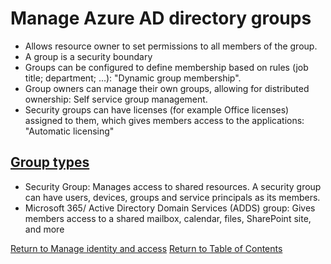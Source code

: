 # Manage Azure AD directory groups

* Allows resource owner to set permissions to all members of the group.
* A group is a security boundary
* Groups can be configured to define membership based on rules (job title; department; ...): "Dynamic group membership". 
* Group owners can manage their own groups, allowing for distributed ownership: Self service group management.
* Security groups can have licenses (for example Office licenses) assigned to them, which gives members access to the applications: "Automatic licensing"

## [Group types](https://docs.microsoft.com/en-us/azure/active-directory/fundamentals/active-directory-groups-create-azure-portal#group-and-membership-types)
* Security Group: Manages access to shared resources. A security group can have users, devices, groups and service principals as its members.
* Microsoft 365/ Active Directory Domain Services (ADDS) group: Gives members access to a shared mailbox, calendar, files, SharePoint site, and more

[Return to Manage identity and access](README.md)
[Return to Table of Contents](../README.md)